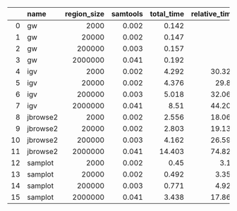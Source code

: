 |    | name     |   region_size |   samtools |   total_time |   relative_time |   start_time |   render |   relative_render_time |   total_mem |   start_mem |   relative_mem |
|---:|:---------|--------------:|-----------:|-------------:|----------------:|-------------:|---------:|-----------------------:|------------:|------------:|---------------:|
|  0 | gw       |          2000 |      0.002 |        0.142 |           1     |         0.12 |    0.021 |               1        |       0.107 |       0.106 |          1     |
|  1 | gw       |         20000 |      0.002 |        0.147 |           1     |         0.12 |    0.026 |               1        |       0.108 |       0.106 |          1     |
|  2 | gw       |        200000 |      0.003 |        0.157 |           1     |         0.12 |    0.037 |               1        |       0.109 |       0.106 |          1     |
|  3 | gw       |       2000000 |      0.041 |        0.192 |           1     |         0.12 |    0.072 |               1        |       0.118 |       0.106 |          1     |
|  4 | igv      |          2000 |      0.002 |        4.292 |          30.329 |         4.19 |    0.102 |               4.85714  |       0.207 |       0.201 |          1.941 |
|  5 | igv      |         20000 |      0.002 |        4.376 |          29.87  |         4.19 |    0.186 |               7.15385  |       0.222 |       0.201 |          2.069 |
|  6 | igv      |        200000 |      0.003 |        5.018 |          32.061 |         4.19 |    0.828 |              22.3784   |       0.358 |       0.201 |          3.299 |
|  7 | igv      |       2000000 |      0.041 |        8.51  |          44.205 |         4.19 |    4.32  |              60        |       1.387 |       0.201 |         11.709 |
|  8 | jbrowse2 |          2000 |      0.002 |        2.556 |          18.064 |         2.4  |    0.156 |               7.42857  |       0.258 |       0.238 |          2.412 |
|  9 | jbrowse2 |         20000 |      0.002 |        2.803 |          19.137 |         2.4  |    0.404 |              15.5385   |       0.285 |       0.238 |          2.652 |
| 10 | jbrowse2 |        200000 |      0.003 |        4.162 |          26.594 |         2.4  |    1.762 |              47.6216   |       0.578 |       0.238 |          5.324 |
| 11 | jbrowse2 |       2000000 |      0.041 |       14.403 |          74.821 |         2.4  |   12.003 |             166.708    |       2.619 |       0.238 |         22.11  |
| 12 | samplot  |          2000 |      0.002 |        0.45  |           3.18  |         0.43 |    0.02  |               0.952381 |       0.095 |       0.094 |          0.888 |
| 13 | samplot  |         20000 |      0.002 |        0.492 |           3.358 |         0.43 |    0.062 |               2.38462  |       0.099 |       0.094 |          0.924 |
| 14 | samplot  |        200000 |      0.003 |        0.771 |           4.927 |         0.43 |    0.341 |               9.21622  |       0.128 |       0.094 |          1.178 |
| 15 | samplot  |       2000000 |      0.041 |        3.438 |          17.862 |         0.43 |    3.008 |              41.7778   |       0.487 |       0.094 |          4.115 |